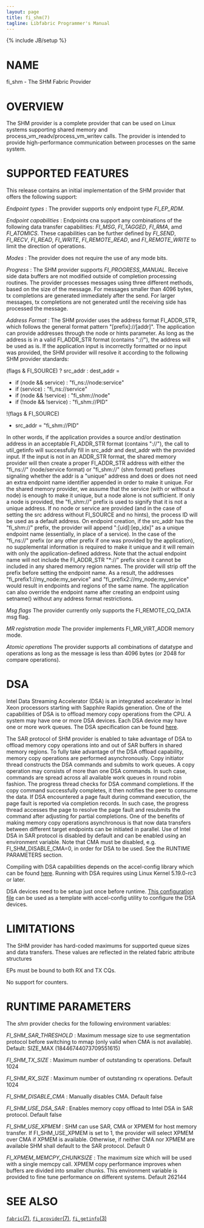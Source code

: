 ```yaml
---
layout: page
title: fi_shm(7)
tagline: Libfabric Programmer's Manual
---
```

{% include JB/setup %}

# NAME

fi_shm \- The SHM Fabric Provider

# OVERVIEW

The SHM provider is a complete provider that can be used on Linux
systems supporting shared memory and process_vm_readv/process_vm_writev
calls.  The provider is intended to provide high-performance communication
between processes on the same system.

# SUPPORTED FEATURES

This release contains an initial implementation of the SHM provider that
offers the following support:

*Endpoint types*
: The provider supports only endpoint type *FI_EP_RDM*.

*Endpoint capabilities*
: Endpoints cna support any combinations of the following data transfer
capabilities: *FI_MSG*, *FI_TAGGED*, *FI_RMA*, amd *FI_ATOMICS*.  These
capabilities can be further defined by *FI_SEND*, *FI_RECV*, *FI_READ*,
*FI_WRITE*, *FI_REMOTE_READ*, and *FI_REMOTE_WRITE* to limit the direction
of operations.

*Modes*
: The provider does not require the use of any mode bits.

*Progress*
: The SHM provider supports *FI_PROGRESS_MANUAL*.  Receive side data buffers are
  not modified outside of completion processing routines.  The provider processes
  messages using three different methods, based on the size of the message.
  For messages smaller than 4096 bytes, tx completions are generated immediately
  after the send.  For larger messages, tx completions are not generated until
  the receiving side has processed the message.

*Address Format*
: The SHM provider uses the address format FI_ADDR_STR, which follows the general
  format pattern "[prefix]://[addr]".  The application can provide addresses
  through the node or hints parameter.  As long as the address is in a valid
  FI_ADDR_STR format (contains "://"), the address will be used as is.  If the
  application input is incorrectly formatted or no input was provided, the SHM
  provider will resolve it according to the following SHM provider standards:

  (flags & FI_SOURCE) ? src_addr : dest_addr =
   - if (node && service) : "fi_ns://node:service"
   - if (service) : "fi_ns://service"
   - if (node && !service) : "fi_shm://node"
   - if (!node && !service) : "fi_shm://PID"

   !(flags & FI_SOURCE)
   - src_addr = "fi_shm://PID"

  In other words, if the application provides a source and/or destination
  address in an acceptable FI_ADDR_STR format (contains "://"), the call
  to util_getinfo will successfully fill in src_addr and dest_addr with
  the provided input.  If the input is not in an ADDR_STR format, the
  shared memory provider will then create a proper FI_ADDR_STR address
  with either the "fi_ns://" (node/service format) or "fi_shm://" (shm format)
  prefixes signaling whether the addr is a "unique" address and does or does
  not need an extra endpoint name identifier appended in order to make it
  unique.  For the shared memory provider, we assume that the service
  (with or without a node) is enough to make it unique, but a node alone is
  not sufficient.  If only a node is provided, the "fi_shm://" prefix  is used
  to signify that it is not a unique address.  If no node or service are
  provided (and in the case of setting the src address without FI_SOURCE and
  no hints), the process ID will be used as a default address.
  On endpoint creation, if the src_addr has the "fi_shm://" prefix, the provider
  will append ":[uid]:[ep_idx]" as a unique endpoint name (essentially,
  in place of a service).  In the case of the "fi_ns://" prefix (or any other
  prefix if one was provided by the application), no supplemental information
  is required to make it unique and it will remain with only the
  application-defined address.  Note that the actual endpoint name will not
  include the FI_ADDR_STR "*://" prefix since it cannot be included in any
  shared memory region names. The provider will strip off the prefix before
  setting the endpoint name. As a result, the addresses
  "fi_prefix1://my_node:my_service" and "fi_prefix2://my_node:my_service"
  would result in endpoints and regions of the same name.
  The application can also override the endpoint name after creating an
  endpoint using setname() without any address format restrictions.

*Msg flags*
  The provider currently only supports the FI_REMOTE_CQ_DATA msg flag.

*MR registration mode*
  The provider implements FI_MR_VIRT_ADDR memory mode.

*Atomic operations*
  The provider supports all combinations of datatype and operations as long
  as the message is less than 4096 bytes (or 2048 for compare operations).

# DSA
Intel Data Streaming Accelerator (DSA) is an integrated accelerator in Intel
Xeon processors starting with Sapphire Rapids generation. One of the
capabilities of DSA is to offload memory copy operations from the CPU.  A
system may have one or more DSA devices. Each DSA device may have one or more
work queues. The DSA specification can be found
[here](https://www.intel.com/content/www/us/en/develop/articles/intel-data-streaming-accelerator-architecture-specification.html).

The SAR protocol of SHM provider is enabled to take advantage of DSA to offload
memory copy operations into and out of SAR buffers in shared memory regions. To
fully take advantage of the DSA offload capability, memory copy operations are
performed asynchronously. Copy initiator thread constructs the DSA commands and
submits to work queues. A copy operation may consists of more than one DSA
commands. In such case, commands are spread across all available work queues in
round robin fashion. The progress thread checks for DSA command completions. If
the copy command successfully completes, it then notifies the peer to consume
the data. If DSA encountered a page fault during command execution, the page
fault is reported via completion records. In such case, the progress thread
accesses the page to resolve the page fault and resubmits the command after
adjusting for partial completions. One of the benefits of making memory copy
operations asynchronous is that now data transfers between different target
endpoints can be initiated in parallel. Use of Intel DSA in SAR protocol is
disabled by default and can be enabled using an environment variable. Note that
CMA must be disabled, e.g. FI_SHM_DISABLE_CMA=0, in order for DSA to be used.
See the RUNTIME PARAMETERS section.

Compiling with DSA capabilities depends on the accel-config library which can
be found [here](https://github.com/intel/idxd-config). Running with DSA
requires using Linux Kernel 5.19.0-rc3 or later.

DSA devices need to be setup just once before runtime.  [This configuration
file](https://github.com/intel/idxd-config/blob/stable/contrib/configs/os_profile.conf)
can be used as a template with accel-config utility to configure the DSA
devices.

# LIMITATIONS

The SHM provider has hard-coded maximums for supported queue sizes and data
transfers.  These values are reflected in the related fabric attribute
structures

EPs must be bound to both RX and TX CQs.

No support for counters.

# RUNTIME PARAMETERS

The *shm* provider checks for the following environment variables:

*FI_SHM_SAR_THRESHOLD*
: Maximum message size to use segmentation protocol before switching
  to mmap (only valid when CMA is not available). Default: SIZE_MAX
  (18446744073709551615)

*FI_SHM_TX_SIZE*
: Maximum number of outstanding tx operations. Default 1024

*FI_SHM_RX_SIZE*
: Maximum number of outstanding rx operations. Default 1024

*FI_SHM_DISABLE_CMA*
: Manually disables CMA. Default false

*FI_SHM_USE_DSA_SAR*
: Enables memory copy offload to Intel DSA in SAR protocol. Default false

*FI_SHM_USE_XPMEM*
 : SHM can use SAR, CMA or XPMEM for host memory transfer. If
   FI_SHM_USE_XPMEM is set to 1, the provider will select XPMEM over CMA if
   XPMEM is available.  Otherwise, if neither CMA nor XPMEM are available
   SHM shall default to the SAR protocol. Default 0

*FI_XPMEM_MEMCPY_CHUNKSIZE*
 :  The maximum size which will be used with a single memcpy call. XPMEM
    copy performance improves when buffers are divided into smaller
    chunks. This environment variable is provided to fine tune performance
    on different systems. Default 262144

# SEE ALSO

[`fabric`(7)](fabric.7.html),
[`fi_provider`(7)](fi_provider.7.html),
[`fi_getinfo`(3)](fi_getinfo.3.html)
